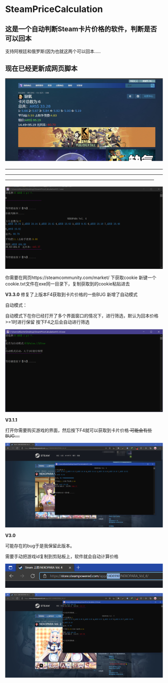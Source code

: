 # SteamPriceCalculation

## 这是一个自动判断Steam卡片价格的软件，判断是否可以回本

支持阿根廷和俄罗斯(因为也就这两个可以回本.....


## 现在已经更新成网页脚本





![](https://github.com/Afurete233/SteamPriceCalculation/blob/main/img/web1.png)


——————————————————————————————————————————————————————————————————————————————————————————————————————————





![](https://github.com/Afurete233/SteamPriceCalculation/blob/main/img/ys1.png)



你需要在网页https://steamcommunity.com/market/ 下获取cookie
新键一个cookie.txt文件在exe同一目录下，复制获取到的cookie粘贴进去


**V3.3.0**
修复了上版本F4获取到卡片价格的一些BUG
新增了自动模式


自动模式：

自动模式下在你已经打开了多个界面窗口的情况下，进行筛选，默认为回本价格>=1时进行保留
按下F4之后会自动进行筛选



![](https://github.com/Afurete233/SteamPriceCalculation/blob/main/img/ys5.png)



**V3.1.1**

打开你需要购买游戏的界面，然后按下F4就可以获取到卡片价格<del> ~~可能会有些BUG....~~

![](https://github.com/Afurete233/SteamPriceCalculation/blob/main/img/ys3.png)
 
**V3.0**

可能存在的bug于是我保留此版本。

需要手动把游戏id复制到剪贴板上，软件就会自动计算价格

![](https://github.com/Afurete233/SteamPriceCalculation/blob/main/img/ys2.png)

![](https://github.com/Afurete233/SteamPriceCalculation/blob/main/img/ys4.png)











